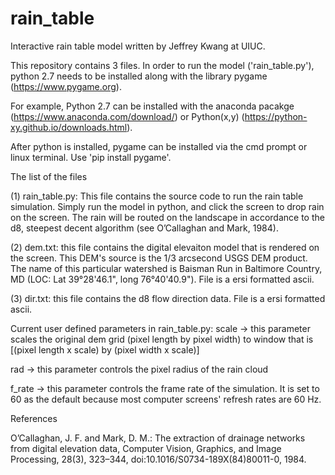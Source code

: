 # rain_table
Interactive rain table model written by Jeffrey Kwang at UIUC.

This repository contains 3 files. In order to run the model ('rain_table.py'), python 2.7 needs to be installed along with the library pygame (https://www.pygame.org).

For example, Python 2.7 can be installed with the anaconda pacakge (https://www.anaconda.com/download/) or Python(x,y) (https://python-xy.github.io/downloads.html). 

After python is installed, pygame can be installed via the cmd prompt or linux terminal. Use 'pip install pygame'.

The list of the files

(1) rain_table.py: This file contains the source code to run the rain table simulation. Simply run the model in python, and click the screen to drop rain on the screen. The rain will be routed on the landscape in accordance to the d8, steepest decent algorithm (see O’Callaghan and Mark, 1984).

(2) dem.txt: this file contains the digital elevaiton model that is rendered on the screen. This DEM's source is the 1/3 arcsecond USGS DEM product. The name of this particular watershed is Baisman Run in Baltimore Country, MD (LOC: Lat 39°28'46.1", long 76°40'40.9"). File is a ersi formatted ascii.

(3) dir.txt: this file contains the d8 flow direction data. File is a ersi formatted ascii.

Current user defined parameters in rain_table.py:
scale -> this parameter scales the original dem grid (pixel length by pixel width) to window that is [(pixel length x scale) by (pixel width x scale)]

rad -> this parameter controls the pixel radius of the rain cloud

f_rate -> this parameter controls the frame rate of the simulation. It is set to 60 as the default because most computer screens' refresh rates are 60 Hz.

References

O’Callaghan, J. F. and Mark, D. M.: The extraction of drainage networks from digital elevation data, Computer Vision, Graphics, and Image Processing, 28(3), 323–344, doi:10.1016/S0734-189X(84)80011-0, 1984.
